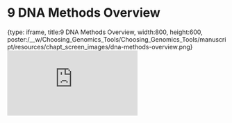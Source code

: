 # 9 DNA Methods Overview
 
{type: iframe, title:9 DNA Methods Overview, width:800, height:600, poster:/__w/Choosing_Genomics_Tools/Choosing_Genomics_Tools/manuscript/resources/chapt_screen_images/dna-methods-overview.png}
![](https://hutchdatascience.org/Choosing_Genomics_Tools/dna-methods-overview.html)
 

 
